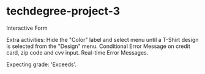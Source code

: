 # techdegree-project-3
 Interactive Form
 
 Extra activities: Hide the "Color" label and select menu until a T-Shirt design is selected from the "Design" menu.
                   Conditional Error Message on credit card, zip code and cvv input.
                   Real-time Error Messages.
    
 Expecting grade: 'Exceeds'.
